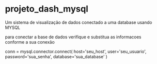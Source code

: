 # projeto_dash_mysql
Um sistema de visualização de dados conectado a uma database usando MYSQL


para conectar a base de dados verifique e substitua as informacoes conforme a sua conexão

conn = mysql.connector.connect(
    host='seu_host',
    user='seu_usuario',
    password='sua_senha',
    database='sua_database'
)
